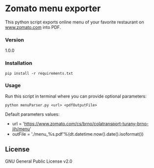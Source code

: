 # Zomato menu exporter
This python script exports online menu of your favorite restaurant on www.zomato.com into PDF.

### Version
1.0.0

### Installation
```{r, engine='bash'}
pip install -r requirements.txt
```

### Usage
Run this script in terminal where you can provide optional parameters:
```{r, engine='bash'}
python menuParser.py <url> <pdfOutputFile>  
```
Default parameters values:
  - url = 'https://www.zomato.com/cs/brno/colatransport-turany-brno-jih/menu'
  - outFile = './menu_%s.pdf'%(dt.datetime.now().date().isoformat())

License
----
GNU General Public License v2.0